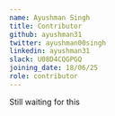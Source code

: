 ```yaml
---
name: Ayushman Singh
title: Contributor
github: ayushman31
twitter: ayushman00singh
linkedin: ayushman31
slack: U08D4CQGPGQ
joining_date: 18/06/25
role: contributor
---
```


Still waiting for this
